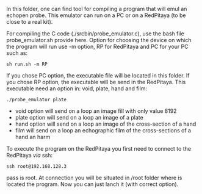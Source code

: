 In this folder, one can find tool for compiling a program that will emul an echopen probe. This emulator can run on a PC or on a RedPitaya (to be close to a real kit).

For compiling the C code (./srcbin/probe_emulator.c), use the bash file probe_emulator.sh provide here. Option for choosing the device on which the program will run use -m option, RP for RedPitaya and PC for your PC such as:

	sh run.sh -m RP

If you chose PC option, the executable file will be located in this folder. If you chose RP option, the executable will be send in the RedPitaya. This executable need an option in: void, plate, hand and film:

	./probe_emulator plate

* void option will send on a loop an image fill with only value 8192
* plate option will send on a loop an image of a plate
* hand option will send on a loop an image of the cross-section of a hand
* film will send on a loop an echographic film of the cross-sections of a hand an harm

To execute the program on the RedPitaya you first need to connect to the RedPitaya *via* ssh:

	ssh root@192.168.128.3

pass is root. At connection you will be situated in /root folder where is located the program. Now you can just lanch it (with correct option).

